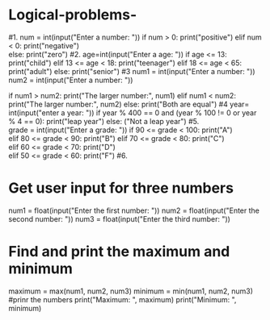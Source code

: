 # Logical-problems-
#1.
num = int(input("Enter a number: "))
if num > 0:
    print("positive")
elif num < 0:
    print("negative")   
else:
    print("zero")
#2.
age=int(input("Enter a age: "))
if age <= 13:
    print("child")
elif 13 <= age < 18:
    print("teenager")
elif 18 <= age < 65:
    print("adult")
else:
    print("senior")
 #3
num1 = int(input("Enter a number: "))
num2 = int(input("Enter a number: "))

if num1 > num2:
    print("The larger number:", num1)
elif num1 < num2:
    print("The larger number:", num2)
else:
    print("Both are equal")
#4
year= int(input("enter a year: "))
if year % 400 == 0 and (year % 100 != 0 or year % 4 == 0):
    print("leap year")
else:
   ("Not a leap year")
#5.   
grade = int(input("Enter a grade: "))
if 90 <= grade < 100:
    print("A")  
elif 80 <= grade < 90:
    print("B")
elif 70 <= grade < 80:
    print("C")   
elif 60 <= grade < 70:
    print("D")   
elif 50 <= grade < 60:
    print("F")
#6.
# Get user input for three numbers
num1 = float(input("Enter the first number: "))
num2 = float(input("Enter the second number: "))
num3 = float(input("Enter the third number: "))
# Find and print the maximum and minimum
maximum = max(num1, num2, num3)
minimum = min(num1, num2, num3)
#prinr the numbers 
print("Maximum: ", maximum)
print("Minimum: ", minimum)
